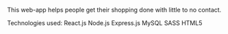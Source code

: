 This web-app helps people get their shopping done with little to no contact.

Technologies used:
React.js
Node.js
Express.js
MySQL
SASS 
HTML5